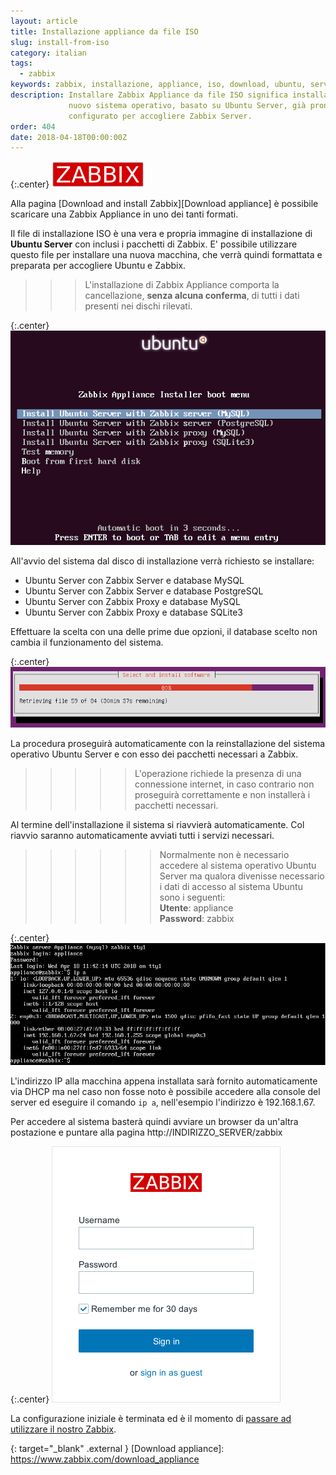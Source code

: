```yaml
---
layout: article
title: Installazione appliance da file ISO
slug: install-from-iso
category: italian
tags:
  - zabbix
keywords: zabbix, installazione, appliance, iso, download, ubuntu, server
description: Installare Zabbix Appliance da file ISO significa installare un
             nuovo sistema operativo, basato su Ubuntu Server, già pronto e
             configurato per accogliere Zabbix Server.
order: 404
date: 2018-04-18T00:00:00Z
---
```


{:.center}
![Zabbix logo](/resources/articles/zabbix/logo.png)

Alla pagina [Download and install Zabbix][Download appliance] è possibile
scaricare una Zabbix Appliance in uno dei tanti formati.

Il file di installazione ISO è una vera e propria immagine di installazione di
**Ubuntu Server** con inclusi i pacchetti di Zabbix.
E' possibile utilizzare questo file per installare una nuova macchina, che verrà
quindi formattata e preparata per accogliere Ubuntu e Zabbix.

>>> L'installazione di Zabbix Appliance comporta la cancellazione, **senza
alcuna conferma**, di tutti i dati presenti nei dischi rilevati.

{:.center}
![Avvio dell'installazione di Zabbix Appliance](/resources/articles/zabbix/install-from-iso/01.png)

All'avvio del sistema dal disco di installazione verrà richiesto se installare:

* Ubuntu Server con Zabbix Server e database MySQL
* Ubuntu Server con Zabbix Server e database PostgreSQL
* Ubuntu Server con Zabbix Proxy e database MySQL
* Ubuntu Server con Zabbix Proxy e database SQLite3

Effettuare la scelta con una delle prime due opzioni, il database scelto non
cambia il funzionamento del sistema.

{:.center}
![Installazione di Ubuntu Server](/resources/articles/zabbix/install-from-iso/02.png)

La procedura proseguirà automaticamente con la reinstallazione del sistema
operativo Ubuntu Server e con esso dei pacchetti necessari a Zabbix.

>>>>> L'operazione richiede la presenza di una connessione internet, in caso
contrario non proseguirà correttamente e non installerà i pacchetti necessari.

Al termine dell'installazione il sistema si riavvierà automaticamente. Col
riavvio saranno automaticamente avviati tutti i servizi necessari.

>>>>>> Normalmente non è necessario accedere al sistema operativo Ubuntu Server
ma qualora divenisse necessario i dati di accesso al sistema Ubuntu sono i
seguenti:  
**Utente**: appliance  
**Password**: zabbix

{:.center}
![Accesso al server locale](/resources/articles/zabbix/install-from-iso/03.png)

L'indirizzo IP alla macchina appena installata sarà fornito automaticamente via
DHCP ma nel caso non fosse noto è possibile accedere alla console del server
ed eseguire il comando ```ip a```, nell'esempio l'indirizzo è 192.168.1.67.

Per accedere al sistema basterà quindi avviare un browser da un'altra postazione
e puntare alla pagina http://INDIRIZZO_SERVER/zabbix

{:.center}
![Zabbix login](/resources/articles/zabbix/login.png)

La configurazione iniziale è terminata ed è il momento di
[passare ad utilizzare il nostro Zabbix][Frontend first view].

{: target="_blank" .external }
[Download appliance]: https://www.zabbix.com/download_appliance

[Frontend first view]: frontend-first-view